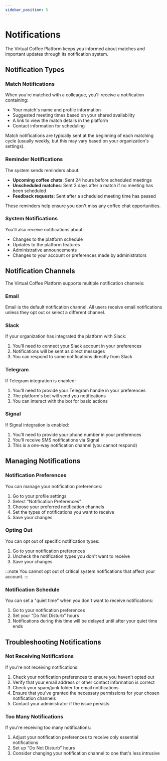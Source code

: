 ```yaml
---
sidebar_position: 5
---
```


# Notifications

The Virtual Coffee Platform keeps you informed about matches and important updates through its notification system.

## Notification Types

### Match Notifications

When you're matched with a colleague, you'll receive a notification containing:

- Your match's name and profile information
- Suggested meeting times based on your shared availability
- A link to view the match details in the platform
- Contact information for scheduling

Match notifications are typically sent at the beginning of each matching cycle (usually weekly, but this may vary based on your organization's settings).

### Reminder Notifications

The system sends reminders about:

- **Upcoming coffee chats**: Sent 24 hours before scheduled meetings
- **Unscheduled matches**: Sent 3 days after a match if no meeting has been scheduled
- **Feedback requests**: Sent after a scheduled meeting time has passed

These reminders help ensure you don't miss any coffee chat opportunities.

### System Notifications

You'll also receive notifications about:

- Changes to the platform schedule
- Updates to the platform features
- Administrative announcements
- Changes to your account or preferences made by administrators

## Notification Channels

The Virtual Coffee Platform supports multiple notification channels:

### Email

Email is the default notification channel. All users receive email notifications unless they opt out or select a different channel.

### Slack

If your organization has integrated the platform with Slack:

1. You'll need to connect your Slack account in your preferences
2. Notifications will be sent as direct messages
3. You can respond to some notifications directly from Slack

### Telegram

If Telegram integration is enabled:

1. You'll need to provide your Telegram handle in your preferences
2. The platform's bot will send you notifications
3. You can interact with the bot for basic actions

### Signal

If Signal integration is enabled:

1. You'll need to provide your phone number in your preferences
2. You'll receive SMS notifications via Signal
3. This is a one-way notification channel (you cannot respond)

## Managing Notifications

### Notification Preferences

You can manage your notification preferences:

1. Go to your profile settings
2. Select "Notification Preferences"
3. Choose your preferred notification channels
4. Set the types of notifications you want to receive
5. Save your changes

### Opting Out

You can opt out of specific notification types:

1. Go to your notification preferences
2. Uncheck the notification types you don't want to receive
3. Save your changes

:::note
You cannot opt out of critical system notifications that affect your account.
:::

### Notification Schedule

You can set a "quiet time" when you don't want to receive notifications:

1. Go to your notification preferences
2. Set your "Do Not Disturb" hours
3. Notifications during this time will be delayed until after your quiet time ends

## Troubleshooting Notifications

### Not Receiving Notifications

If you're not receiving notifications:

1. Check your notification preferences to ensure you haven't opted out
2. Verify that your email address or other contact information is correct
3. Check your spam/junk folder for email notifications
4. Ensure that you've granted the necessary permissions for your chosen notification channels
5. Contact your administrator if the issue persists

### Too Many Notifications

If you're receiving too many notifications:

1. Adjust your notification preferences to receive only essential notifications
2. Set up "Do Not Disturb" hours
3. Consider changing your notification channel to one that's less intrusive